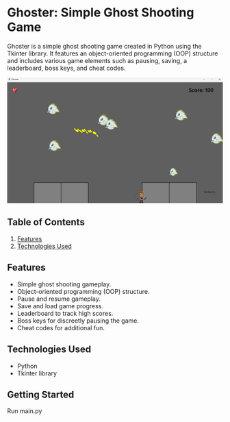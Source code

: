 # Ghoster: Simple Ghost Shooting Game

Ghoster is a simple ghost shooting game created in Python using the Tkinter library. It features an object-oriented programming (OOP) structure and includes various game elements such as pausing, saving, a leaderboard, boss keys, and cheat codes.

![Local Image](images/Game.png)
## Table of Contents

1. [Features](#features)
2. [Technologies Used](#technologies-used)

## Features

- Simple ghost shooting gameplay.
- Object-oriented programming (OOP) structure.
- Pause and resume gameplay.
- Save and load game progress.
- Leaderboard to track high scores.
- Boss keys for discreetly pausing the game.
- Cheat codes for additional fun.

## Technologies Used

- Python
- Tkinter library

## Getting Started

Run main.py
